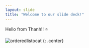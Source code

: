```yaml
---
layout: slide
title: "Welcome to our slide deck!"
---
```


Hello from Thanh!! ⭐

![orderedlistocat](https://octodex.github.com/images/orderedlistocat.png)
{: .center}
